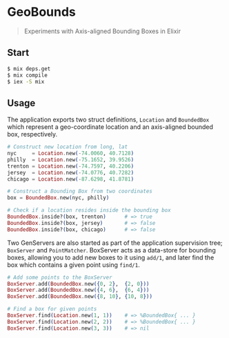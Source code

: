 GeoBounds
=========

> Experiments with Axis-aligned Bounding Boxes in Elixir


## Start

```bash
$ mix deps.get
$ mix compile
$ iex -S mix
```


## Usage

The application exports two struct definitions, `Location` and `BoundedBox`
which represent a geo-coordinate location and an axis-aligned bounded box,
respectively.

```elixir
# Construct new location from long, lat
nyc     = Location.new(-74.0060, 40.7128)
philly  = Location.new(-75.1652, 39.9526)
trenton = Location.new(-74.7597, 40.2206)
jersey  = Location.new(-74.0776, 40.7282)
chicago = Location.new(-87.6298, 41.8781)

# Construct a Bounding Box from two coordinates
box = BoundedBox.new(nyc, philly)

# Check if a location resides inside the bounding box
BoundedBox.inside?(box, trenton)      # => true
BoundedBox.inside?(box, jersey)       # => false
BoundedBox.inside?(box, chicago)      # => false
```

Two GenServers are also started as part of the application supervision tree;
`BoxServer` and `PointMatcher`. BoxServer acts as a data-store for bounding
boxes, allowing you to add new boxes to it using `add/1`, and later find the
box which contains a given point using `find/1`.

```elixir
# Add some points to the BoxServer
BoxServer.add(BoundedBox.new({0, 2},  {2, 0}))
BoxServer.add(BoundedBox.new({4, 6},  {6, 4}))
BoxServer.add(BoundedBox.new({8, 10}, {10, 8}))

# Find a box for given points
BoxServer.find(Location.new(1, 1))    # => %BoundedBox{ ... }
BoxServer.find(Location.new(2, 2))    # => %BoundedBox{ ... }
BoxServer.find(Location.new(3, 3))    # => nil
```

